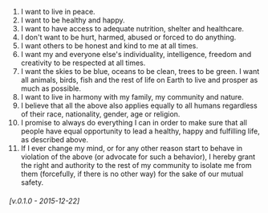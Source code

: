 1. I want to live in peace.
2. I want to be healthy and happy.
3. I want to have access to adequate nutrition, shelter and healthcare.
4. I don't want to be hurt, harmed, abused or forced to do anything.
5. I want others to be honest and kind to me at all times.
6. I want my and everyone else's individuality, intelligence, freedom and creativity to be respected at all times.
7. I want the skies to be blue, oceans to be clean, trees to be green. I want all animals, birds, fish and the rest of life on Earth to live and prosper as much as possible.
8. I want to live in harmony with my family, my community and nature.
9. I believe that all the above also applies equally to all humans regardless of their race, nationality, gender, age or religion.
10. I promise to always do everything I can in order to make sure that all people have equal opportunity to lead a healthy, happy and fulfilling life, as described above.
11. If I ever change my mind, or for any other reason start to behave in violation of the above (or advocate for such a behavior), I hereby grant the right and authority to the rest of my community to isolate me from them (forcefully, if there is no other way) for the sake of our mutual safety.

###### [v.0.1.0 - 2015-12-22]
